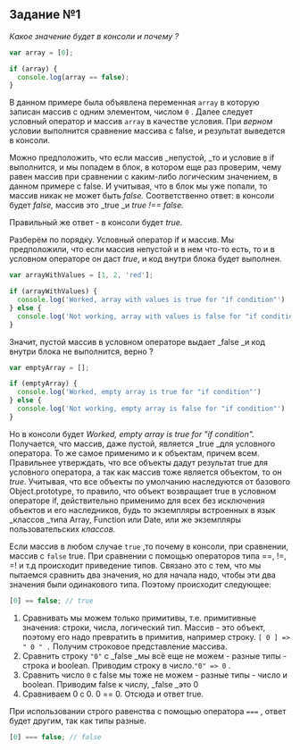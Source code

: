 ## Задание №1

_Какое значение будет в консоли и почему ?_

```js
var array = [0];

if (array) {
  console.log(array == false);
}
```

В данном примере была объявлена переменная `array` в которую записан массив с одним элементом, числом `0` . Далее следует условный оператор и массив `array` в качестве условия. При _верном_ условии выполнится сравнение массива с false, и результат выведется в консоли.

Можно предположить, что если массив _непустой, _то и условие в if выполнится, и мы попадем в блок, в котором еще раз проверим, чему равен массив при сравнении с каким-либо логическим значением, в данном примере с false. И учитывая, что в блок мы уже попали, то массив никак не может быть _false._ Соответственно ответ: в консоли будет _false,_ массив это _true _и _true !== false._

Правильный же ответ - в консоли будет _true._

Разберём по порядку. Условный оператор if и массив. Мы предположили, что если массив непустой и в нем что-то есть, то и в условном операторе он даст _true_, и код внутри блока будет выполнен.

```js
var arrayWithValues = [1, 2, 'red'];

if (arrayWithValues) {
  console.log('Worked, array with values is true for "if condition"')
} else {
  console.log('Not working, array with values is false for "if condition"')
}
```

Значит, пустой массив в условном операторе выдает _false _и код внутри блока не выполнится, верно ?

```js
var emptyArray = [];

if (emptyArray) {
  console.log('Worked, empty array is true for "if condition"')
} else {
  console.log('Not working, empty array is false for "if condition"')
}
```

Но в консоли будет _Worked, empty array is true for "if condition"._ Получается, что массив, даже пустой, является _true _для условного оператора. То же самое применимо и к объектам, причем всем. Правильнее утверждать, что все объекты дадут результат true для условного оператора, а так как массив тоже является объектом, то он _true_. Учитывая, что все объекты по умолчанию наследуются от базового Object.prototype, то правило, что объект возвращает true в условном операторе if, действительно применимо для всех без исключения объектов и его наследников, будь то экземпляры встроенных в язык _классов _типа Array, Function или Date, или же экземпляры пользовательских _классов._

Если массив в любом случае `true` ,то почему в консоли, при сравнении, массив с `false` true. При сравнении с помощью операторов типа ==, !=, =! и т.д происходит приведение типов. Связано это с тем, что мы пытаемся сравнить два значения, но для начала надо, чтобы эти два значения были одинакового типа. Поэтому происходит следующее:

```js
[0] == false; // true
```

1. Сравнивать мы можем только примитивы, т.е. примитивные значения: строки, числа, логический тип. Массив - это объект, поэтому его надо превратить в примитив, например строку. `[ 0 ] => " 0 " .`  Получим строковое представление массива. 
2. Сравнить строку `"0"` с _false _мы всё еще не можем - разные типы - строка и boolean. Приводим строку в число.`"0" => 0` .
3. Сравнить число `0` с false мы тоже не можем - разные типы - число и boolean. Приводим false к числу,  _false _это 0
4. Сравниваем 0 c 0. 0 == 0. Отсюда и ответ true.

При использовании строго равенства с помощью оператора `===` , ответ будет другим, так как типы разные.

```js
[0] === false; // false
```



